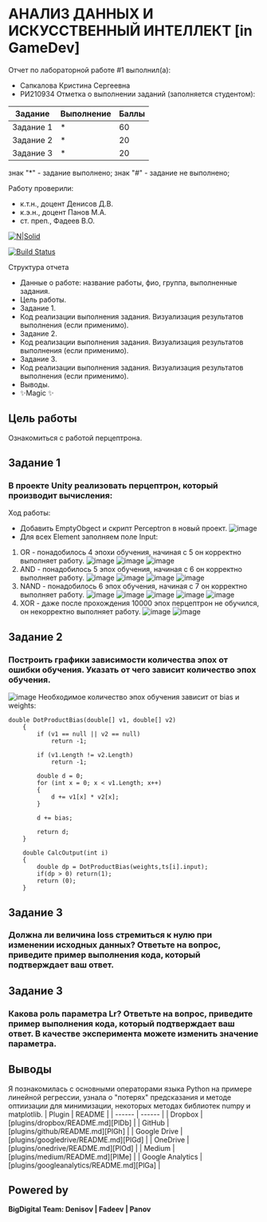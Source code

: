 # АНАЛИЗ ДАННЫХ И ИСКУССТВЕННЫЙ ИНТЕЛЛЕКТ [in GameDev]
Отчет по лабораторной работе #1 выполнил(а):
- Сапкалова Кристина Сергеевна
- РИ210934
Отметка о выполнении заданий (заполняется студентом):

| Задание | Выполнение | Баллы |
| ------ | ------ | ------ |
| Задание 1 | * | 60 |
| Задание 2 | * | 20 |
| Задание 3 | * | 20 |

знак "*" - задание выполнено; знак "#" - задание не выполнено;

Работу проверили:
- к.т.н., доцент Денисов Д.В.
- к.э.н., доцент Панов М.А.
- ст. преп., Фадеев В.О.

[![N|Solid](https://cldup.com/dTxpPi9lDf.thumb.png)](https://nodesource.com/products/nsolid)

[![Build Status](https://travis-ci.org/joemccann/dillinger.svg?branch=master)](https://travis-ci.org/joemccann/dillinger)

Структура отчета

- Данные о работе: название работы, фио, группа, выполненные задания.
- Цель работы.
- Задание 1.
- Код реализации выполнения задания. Визуализация результатов выполнения (если применимо).
- Задание 2.
- Код реализации выполнения задания. Визуализация результатов выполнения (если применимо).
- Задание 3.
- Код реализации выполнения задания. Визуализация результатов выполнения (если применимо).
- Выводы.
- ✨Magic ✨

## Цель работы
Ознакомиться с работой перцептрона.
## Задание 1
### В проекте Unity реализовать перцептрон, который производит вычисления:
Ход работы:
- Добавить EmptyObgect и скрипт Perceptron в новый проект.
![image](https://user-images.githubusercontent.com/104152574/204274280-7bd4007e-8154-48bb-9a38-7acb69e381de.png)
- Для всех Element заполняем поле Input:
1) OR - понадобилось 4 эпохи обучения, начиная с 5 он корректно выполняет работу.
![image](https://user-images.githubusercontent.com/104152574/204278051-86562842-c020-4a82-ac0a-57af5adce83e.png)
![image](https://user-images.githubusercontent.com/104152574/204278134-d040d1df-542c-4f04-822f-5353830be136.png)
![image](https://user-images.githubusercontent.com/104152574/204278189-0f626d5e-9042-4c44-82da-c601adf533da.png)
2) AND - понадобилось 5 эпох обучения, начиная с 6 он корректно выполняет работу.
![image](https://user-images.githubusercontent.com/104152574/204279081-250f0434-a9d9-4cf2-9a27-e8809b185f82.png)
![image](https://user-images.githubusercontent.com/104152574/204279166-effb54ee-3c6f-4a3a-ae05-30005082121f.png)
![image](https://user-images.githubusercontent.com/104152574/204279208-b7cf3508-96e3-49b0-8e44-eedfda6af47b.png)
![image](https://user-images.githubusercontent.com/104152574/204279238-48e2bbf3-5626-44b0-aa6f-770b796a464c.png)
3) NAND - понадобилось 6 эпох обучения, начиная с 7 он корректно выполняет работу.
![image](https://user-images.githubusercontent.com/104152574/204279989-63b52f1c-eca8-4d4d-9bd8-613d2d03d040.png)
![image](https://user-images.githubusercontent.com/104152574/204280027-ae78f9c5-48dc-43ec-ab43-382acef4bee7.png)
![image](https://user-images.githubusercontent.com/104152574/204280060-996a7c43-1e64-42f5-8b11-9ed8b5957e31.png)
![image](https://user-images.githubusercontent.com/104152574/204280098-3eec9012-7fd0-43b5-8fef-b8c7fcf7d6f8.png)
![image](https://user-images.githubusercontent.com/104152574/204280132-f1b30b77-2778-4134-b080-0640299d42d1.png)
4) XOR - даже после прохождения 10000 эпох перцептрон не обучился, он некорректно выполняет работу.
![image](https://user-images.githubusercontent.com/104152574/204280833-7e550617-35b5-4e42-9258-895944be1256.png)
![image](https://user-images.githubusercontent.com/104152574/204280796-04164c5c-7a7b-43c0-9954-47630350fe6a.png)
## Задание 2
### Построить графики зависимости количества эпох от ошибки обучения. Указать от чего зависит количество эпох обучения.
![image](https://user-images.githubusercontent.com/104152574/204284874-c46216e7-daea-4a3a-b7d0-6fb91a90033c.png)
Необходимое количество эпох обучения зависит от bias и weights:
~~~
double DotProductBias(double[] v1, double[] v2) 
	{
		if (v1 == null || v2 == null)
			return -1;
	 
		if (v1.Length != v2.Length)
			return -1;
	 
		double d = 0;
		for (int x = 0; x < v1.Length; x++)
		{
			d += v1[x] * v2[x];
		}

		d += bias;
	 
		return d;
	}

	double CalcOutput(int i)
	{
		double dp = DotProductBias(weights,ts[i].input);
		if(dp > 0) return(1);
		return (0);
	}
~~~
## Задание 3
### Должна ли величина loss стремиться к нулю при изменении исходных данных? Ответьте на вопрос, приведите пример выполнения кода, который подтверждает ваш ответ.


## Задание 3
### Какова роль параметра Lr? Ответьте на вопрос, приведите пример выполнения кода, который подтверждает ваш ответ. В качестве эксперимента можете изменить значение параметра.

## Выводы
Я познакомилась с основными операторами языка Python на примере линейной регрессии, узнала о "потерях" предсказания и методе оптиизации для минимизации, некоторых методах библиотек numpy и matplotlib.
| Plugin | README |
| ------ | ------ |
| Dropbox | [plugins/dropbox/README.md][PlDb] |
| GitHub | [plugins/github/README.md][PlGh] |
| Google Drive | [plugins/googledrive/README.md][PlGd] |
| OneDrive | [plugins/onedrive/README.md][PlOd] |
| Medium | [plugins/medium/README.md][PlMe] |
| Google Analytics | [plugins/googleanalytics/README.md][PlGa] |

## Powered by

**BigDigital Team: Denisov | Fadeev | Panov**
